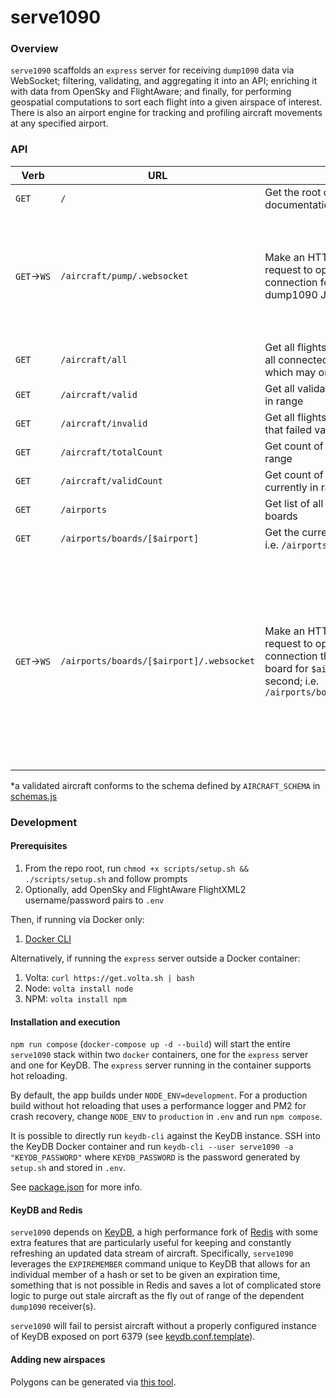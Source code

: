 # serve1090

### Overview

`serve1090` scaffolds an `express` server for receiving `dump1090` data via WebSocket; filtering, validating, and aggregating it into an API; enriching it with data from OpenSky and FlightAware; and finally, for performing geospatial computations to sort each flight into a given airspace of interest. There is also an airport engine for tracking and profiling aircraft movements at any specified airport.

### API

| Verb            | URL                                      | Function                                                                                                                                                              | Notes                                                                                                                                                                                                                                               |
|-----------------|------------------------------------------|-----------------------------------------------------------------------------------------------------------------------------------------------------------------------|-----------------------------------------------------------------------------------------------------------------------------------------------------------------------------------------------------------------------------------------------------|
| `GET`           | `/`                                      | Get the root of the API, returning documentation and route info                                                                                                       |                                                                                                                                                                                                                                                     |
| `GET`&rarr;`WS` | `/aircraft/pump/.websocket`              | Make an HTTP/1.1 upgrade request to open a WebSocket connection for sending dump1090 JSON data                                                                        | Each message sent through the Websocket pipe must be a stringified JSON hash containing a property `token` whose value is equal to `PUMP_SECRET`                                                                                                    |
| `GET`           | `/aircraft/all`                          | Get all flights currently in range of all connected receivers, each of which may or may not be valid                                                                  |                                                                                                                                                                                                                                                     |
| `GET`           | `/aircraft/valid`                        | Get all validated* flights currently in range                                                                                                                         |                                                                                                                                                                                                                                                     |
| `GET`           | `/aircraft/invalid`                      | Get all flights currently in range that failed validation                                                                                                             |                                                                                                                                                                                                                                                     |
| `GET`           | `/aircraft/totalCount`                   | Get count of all flights currently in range                                                                                                                           |                                                                                                                                                                                                                                                     |
| `GET`           | `/aircraft/validCount`                   | Get count of all valid flights currently in range                                                                                                                     |                                                                                                                                                                                                                                                     |
| `GET`           | `/airports`                              | Get list of all supported airport boards                                                                                                                              |                                                                                                                                                                                                                                                     |
| `GET`           | `/airports/boards/[$airport]`            | Get the current board for `$airport`; i.e. `/airports/kdca`                                                                                                           |                                                                                                                                                                                                                                                     |
| `GET`&rarr;`WS` | `/airports/boards/[$airport]/.websocket` | Make an HTTP/1.1 upgrade request to open a WebSocket connection that will broadcast the board for `$airport` once per second; i.e. `/airports/boards/kdca/.websocket` | Upon opening the WebSocket pipe, the server will listen for 5 seconds for a message containing a stringified JSON hash with a property `token` whose value is equal to `BROADCAST_SECRET`; after this secret is validated, the broadcast will start |

*a validated aircraft conforms to the schema defined by `AIRCRAFT_SCHEMA` in [schemas.js](./src/stores/schemas.js)

### Development

#### Prerequisites

1. From the repo root, run `chmod +x scripts/setup.sh && ./scripts/setup.sh` and follow prompts
2. Optionally, add OpenSky and FlightAware FlightXML2 username/password pairs to `.env` 

Then, if running via Docker only: 

1. [Docker CLI](https://docs.docker.com/get-docker/)

Alternatively, if running the `express` server outside a Docker container:

1. Volta: `curl https://get.volta.sh | bash`
2. Node: `volta install node`
3. NPM: `volta install npm`

#### Installation and execution

`npm run compose` (`docker-compose up -d --build`) will start the entire `serve1090` stack within two `docker` containers, one for the `express` server and one for KeyDB. The `express` server running in the container supports hot reloading.

By default, the app builds under `NODE_ENV=development`. For a production build without hot reloading that uses a performance logger and PM2 for crash recovery, change `NODE_ENV` to `production` in `.env` and run `npm compose`.

It is possible to directly run `keydb-cli` against the KeyDB instance. SSH into the KeyDB Docker container and run `keydb-cli --user serve1090 -a "KEYDB_PASSWORD"` where `KEYDB_PASSWORD` is the password generated by `setup.sh` and stored in `.env`.

See [package.json](package.json) for more info.

#### KeyDB and Redis

`serve1090` depends on [KeyDB](https://github.com/JohnSully/KeyDB), a high performance fork of [Redis](https://github.com/redis/redis) with some extra features that are particularly useful for keeping and constantly refreshing an updated data stream of aircraft. Specifically, `serve1090` leverages the `EXPIREMEMBER` command unique to KeyDB that allows for an individual member of a hash or set to be given an expiration time, something that is not possible in Redis and saves a lot of complicated store logic to purge out stale aircraft as the fly out of range of the dependent `dump1090` receiver(s).

`serve1090` will fail to persist aircraft without a properly configured instance of KeyDB exposed on port 6379 (see [keydb.conf.template](keydb.conf.template)).

#### Adding new airspaces

Polygons can be generated via [this tool](https://www.keene.edu/campus/maps/tool/). 
